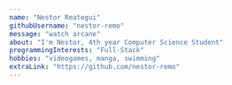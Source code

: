 ```yaml
---
name: "Nestor Reategui"
githubUsername: "nestor-remo"
message: "watch arcane"
about: "I'm Nestor, 4th year Computer Science Student"
programmingInterests: "Full-Stack"
hobbies: "videogames, manga, swimming"
extraLink: "https://github.com/nestor-remo"
---
```

